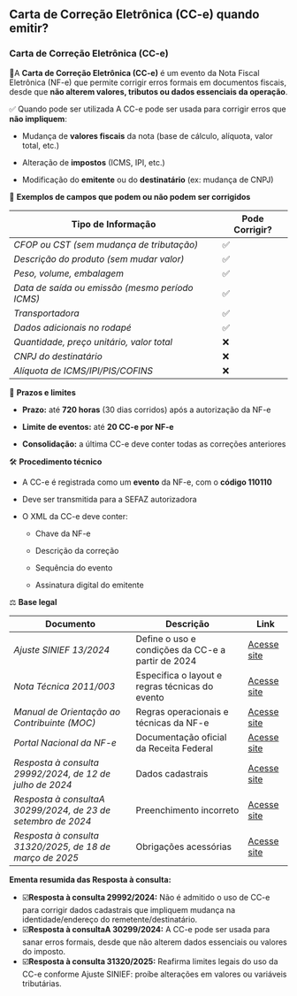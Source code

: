
## Carta de Correção Eletrônica (CC-e) quando emitir?

### Carta de Correção Eletrônica (CC-e)

📘A **Carta de Correção Eletrônica (CC-e)** é um evento da Nota Fiscal Eletrônica (NF-e) que permite corrigir erros formais em documentos fiscais, desde que **não alterem valores, tributos ou dados essenciais da operação**.

✅ Quando pode ser utilizada
A CC-e pode ser usada para corrigir erros que **não impliquem**:

- Mudança de **valores fiscais** da nota (base de cálculo, alíquota, valor total, etc.)

- Alteração de **impostos** (ICMS, IPI, etc.)

- Modificação do **emitente** ou do **destinatário** (ex: mudança de CNPJ)

📌 **Exemplos de campos que podem ou não podem ser corrigidos**

| **Tipo de Informação**	| **Pode Corrigir?** |
| -------------------- | -------------------- |
| *CFOP ou CST (sem mudança de tributação)* |  ✅  |
| *Descrição do produto (sem mudar valor)* |  ✅  |
| *Peso, volume, embalagem*	|   ✅  |
| *Data de saída ou emissão (mesmo período ICMS)*	| ✅ |
| *Transportadora*	| ✅ |
| *Dados adicionais no rodapé*	| ✅ |
| *Quantidade, preço unitário, valor total*	| ❌ |
| *CNPJ do destinatário*	| ❌ |
| *Alíquota de ICMS/IPI/PIS/COFINS*	| ❌ |

📅 **Prazos e limites**

- **Prazo:** até **720 horas** (30 dias corridos) após a autorização da NF-e

- **Limite de eventos:** até **20 CC-e por NF-e**

- **Consolidação:** a última CC-e deve conter todas as correções anteriores

🛠️ **Procedimento técnico**

- A CC-e é registrada como um **evento** da NF-e, com o **código 110110**

- Deve ser transmitida para a SEFAZ autorizadora

- O XML da CC-e deve conter:

  - Chave da NF-e

  - Descrição da correção

  - Sequência do evento

  - Assinatura digital do emitente


⚖️ **Base legal**

| **Documento**	| **Descrição** | **Link** |
|-----------|----------| ----------|
| *Ajuste SINIEF 13/2024* |	Define o uso e condições da CC-e a partir de 2024 | [Acesse site](https://www.confaz.fazenda.gov.br/legislacao/ajustes/2024/ajuste-sinef-13-24) |
| *Nota Técnica 2011/003*	| Especifica o layout e regras técnicas do evento | [Acesse site](https://www.nfe.fazenda.gov.br/portal/exibirArquivo.aspx?conteudo=hNJXbmu+l8Q%3D) |
| *Manual de Orientação ao Contribuinte (MOC)* |	Regras operacionais e técnicas da NF-e | [Acesse site](https://www.nfe.fazenda.gov.br/portal/listaConteudo.aspx?tipoConteudo=ndIjl+iEFdE%3D) |
| *Portal Nacional da NF-e*	| Documentação oficial da Receita Federal | [Acesse site](https://www.nfe.fazenda.gov.br) |
| *Resposta à consulta 29992/2024, de 12 de julho de 2024* | Dados cadastrais | [Acesse site](https://legislacao.fazenda.sp.gov.br/Paginas/RC29992_2024.aspx) |
| *Resposta à consultaA 30299/2024, de 23 de setembro de 2024* | Preenchimento incorreto | [Acesse site](https://legislacao.fazenda.sp.gov.br/Paginas/RC30299_2024.aspx) |
| *Resposta à consulta 31320/2025, de 18 de março de 2025* | Obrigações acessórias | [Acesse site](https://legislacao.fazenda.sp.gov.br/Paginas/RC31320_2025.aspx) |

**Ementa resumida das Resposta à consulta:**

- ☑️**Resposta à consulta 29992/2024:** Não é admitido o uso de CC-e para corrigir dados cadastrais que impliquem mudança na identidade/endereço do remetente/destinatário.
- ☑️**Resposta à consultaA 30299/2024:** A CC-e pode ser usada para sanar erros formais, desde que não alterem dados essenciais ou valores do imposto.
- ☑️**Resposta à consulta 31320/2025:** Reafirma limites legais do uso da CC-e conforme Ajuste SINIEF: proíbe alterações em valores ou variáveis tributárias.
